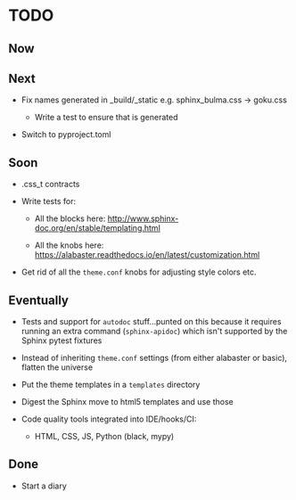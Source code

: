 # TODO

## Now

## Next

- Fix names generated in _build/_static e.g. sphinx_bulma.css -> goku.css

    - Write a test to ensure that is generated
    
- Switch to pyproject.toml

## Soon

- .css_t contracts

- Write tests for:

  - All the blocks here: http://www.sphinx-doc.org/en/stable/templating.html
  
  - All the knobs here: https://alabaster.readthedocs.io/en/latest/customization.html

- Get rid of all the ``theme.conf`` knobs for adjusting style colors etc.

## Eventually

- Tests and support for ``autodoc`` stuff...punted on this because it requires running an extra command (``sphinx-apidoc``) which isn't supported by the Sphinx pytest fixtures

- Instead of inheriting ``theme.conf`` settings (from either alabaster or basic), flatten the universe

- Put the theme templates in a `templates` directory

- Digest the Sphinx move to html5 templates and use those

- Code quality tools integrated into IDE/hooks/CI:

    - HTML, CSS, JS, Python (black, mypy)

## Done

- Start a diary

